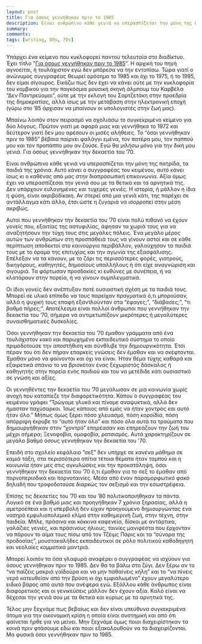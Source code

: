 ```yaml
---
layout: post
title: Για όσους γεννήθηκαν πριν το 1985
description: Είναι ανθρώπινο κάθε γενιά να υπερασπίζεται την μόνη της πατρίδα, τα παιδιά της χρόνια. Αυτό κάνει ο συγγραφέας του κειμένου, αυτό κάνει ίσως κι ο καθένας από μας στην διαπροσωπική επικοινωνία. Αξία όμως έχει να υπερασπίζεσαι την γενιά σου με τα θετικά και τα αρνητικά της. Δεν υπάρχουν ευλογημένες και τυχερές γενιές. Η ιστορία, ή μάλλον η ίδια η φύση, είναι ακριβοδίκαιη. Αν στερεί από μια γενιά κάτι, της παρέχει σε αντάλλαγμα κάτι άλλο, έτσι ώστε η ζυγαριά να ισορροπεί στην μέση ακριβώς.
summary: 
comments: 
tags: [writing, 80s, 70s]
---
```


Υπάρχει ένα κείμενο που κυκλοφορεί παντού τελευταία στο διαδίκτυο. Έχει τίτλο "<a href="http://www.gazzetta.gr/gnomes/article/311584-gia-osoys-gennithikan-prin-1985">Για όσους γεννήθηκαν πριν το 1985</a>". H αρχική του πηγή αγνοείται, ή τουλάχιστον εγώ δεν μπόρεσα να την εντοπίσω. Τώρα γιατί ο ανώνυμος συγγραφέας θεωρεί ορόσημο το 1985 και όχι το 1975, ή το 1995, δεν είμαι σίγουρος. Εικάζω πως δεν έχει να κάνει ούτε με την κυκλοφορία του κομβικού για την παγκόσμια μουσική σκηνή άλμπουμ του Καρβέλα “Δεν Παντρεύομαι”, ούτε με την εκλογή του Σαρτζετάκη στην προεδρία της δημοκρατίας, αλλά ίσως με την μετάβαση στην ηλεκτρονική εποχή (γύρω στο ’85 άρχισαν να μπαίνουν οι υπολογιστές στην ζωή μας).

Μπαίνω λοιπόν στον πειρασμό να σχολιάσω το συγκεκριμένο κείμενο για δύο λόγους. Πρώτον γιατί με αφορά μιας και γεννήθηκα το 1972 και δεύτερον γιατί δεν μου αρέσουν οι μισές αλήθειες. Το “όσοι γεννήθηκαν πριν το 1985” βέβαια παίρνει φαλάγγι εμένα, τον πατέρα μου, τον παππού μου και τον προπάππο μου αν ζούσε. Εγώ θα μιλήσω μόνο για την δική μου γενιά. Για όσους γεννήθηκαν την δεκαετία του ’70.

Είναι ανθρώπινο κάθε γενιά να υπερασπίζεται την μόνη της πατρίδα, τα παιδιά της χρόνια. Αυτό κάνει ο συγγραφέας του κειμένου, αυτό κάνει ίσως κι ο καθένας από μας στην διαπροσωπική επικοινωνία. Αξία όμως έχει να υπερασπίζεσαι την γενιά σου με τα θετικά και τα αρνητικά της. Δεν υπάρχουν ευλογημένες και τυχερές γενιές. Η ιστορία, ή μάλλον η ίδια η φύση, είναι ακριβοδίκαιη. Αν στερεί από μια γενιά κάτι, της παρέχει σε αντάλλαγμα κάτι άλλο, έτσι ώστε η ζυγαριά να ισορροπεί στην μέση ακριβώς.

Αυτοί που γεννήθηκαν την δεκαετία του ’70 είναι πολύ πιθανό να έχουν γονείς που, εξαιτίας της αστυφιλίας, άφησαν τα χωριά τους για να αναζητήσουν την τύχη τους στις μεγάλες πόλεις. Ένα μεγάλο μέρος αυτών των ανθρώπων στη προσπάθειά τους να γίνουν αστοί και σε κάθε περίπτωση αποδεκτοί στο καινούργιο περιβάλλον, γαλούχησαν τα παιδιά τους με το όραμα της επιτυχίας και την αγωνία της εξασφάλισης. Επέλεξαν να τα κάνουν, με το ζόρι τις περισσότερες φορές, γιατρούς, δικηγόρους, καθηγητές, δημοσίους υπαλλήλους ή ότι είχε αναγνώριση και σιγουριά. Τα φόρτωσαν προσδοκίες κι ευθύνες με συνέπεια, ή να κλατάρουν στην πορεία, ή να γίνουν συμπλεγματικά.

Οι ίδιοι γονείς δεν ανέπτυξαν ποτέ ουσιαστική σχέση με τα παιδιά τους. Μπορεί σε υλικό επίπεδο να τους παρείχαν πραγματικά ό,τι μπορούσαν, αλλά η ψυχική τους επαφή εξαντλούνταν στα “έφαγες;”, “διάβασες;”, “τι βαθμό πήρες;”. Αποτέλεσμα είναι πολλοί άνθρωποι που γεννήθηκαν την δεκαετία του ’70, σήμερα να αντιμετωπίζουν μικρότερες ή μεγαλύτερες συναισθηματικές δυσκολίες.

Όσοι γεννήθηκαν την δεκαετία του ’70 έμαθαν γράμματα από ένα τουλάχιστον κακό και παρωχημένο εκπαιδευτικό σύστημα το οποίο πριμοδοτούσε την αποστήθιση και σύνθλιβε την δημιουργικότητα. Έτσι πέραν του ότι δεν πήραν επαρκείς γνώσεις δεν έμαθαν και να σκέφτονται. Έμαθαν μόνο να φαίνονται και όχι να είναι. Ήταν θέμα τύχης καθαρά και εξαιρετικά σπάνιο το να βρισκόταν ένας ξεχωριστός δάσκαλος ή καθηγητής στην πορεία ενός παιδιού και του να μετέδιδε κάτι ουσιαστικό σε γνώση και αξίες.

Οι γεννηθέντες την δεκαετία του ’70 μεγάλωσαν σε μια κοινωνία χωρίς ανοχή που καταπίεζε την διαφορετικότητα. Κάπου ο συγγραφέας του κειμένου γράφει “Τρώγαμε γλυκά και πίναμε αναψυκτικά, αλλά δεν ήμασταν παχύσαρκοι. Ίσως κάποιος από εμάς να ήταν χοντρός και αυτό ήταν όλο.” Μήπως όμως ξέρει πόσο χλευασμό, πόση κοροϊδία, πόση απόρριψη έκρυβε το “αυτό ήταν όλο” και πόσο όλα αυτά τα τραύματα που δημιουργήθηκαν στον “χοντρό” επηρέασαν και επηρεάζουν την ζωή του μέχρι σήμερα; Ξενοφοβία, ομοφοβία, ρατσισμός. Αυτά χαρακτηρίζουν σε μεγάλο βαθμό όσους γεννήθηκαν την δεκαετία του '70.

Επειδή στο σχολείο κεφάλαιο “σεξ” δεν υπήρχε σε κανένα μάθημα σε καμιά τάξη, στα περισσότερα σπίτια τέτοια θέματα ήταν ταμπού και η κοινωνία ήταν μες στις αγκυλώσεις και την προκατάληψη, όσοι γεννήθηκαν την δεκαετία του ’70 ό,τι έμαθαν για το σεξ το έμαθαν από πορνοπεριοδικά και πορνοταινίες. Μέσα από έναν παραμορφωτικό φακό δηλαδή που τροφοδοτούσε διαρκώς τον σεξισμό και την εσωστρέφεια.

Επίσης τις δεκαετίες του ’70 και του ’80 πολιτικοποιήθηκαν τα πάντα. Λογικό σε ένα βαθμό μιας και προηγήθηκαν 7 χρόνια ξηρασίας, αλλά η αμετροέπεια και η υπερβολή δεν είχαν προηγούμενο δημιουργώντας ένα νοσηρό εμφυλιοπολεμικό κλίμα στην καθημερινή ζωή, στην τέχνη, στην παιδεία. Μπλε, πράσινα και κόκκινα καφενεία, δίσκοι με αντάρτικα, γαλάζιες γενιές, και πράσινους ήλιους, ταινίες μανιφέστα που έρχονταν να πάρουν το αίμα τους πίσω από τον Τζέιμς Πάρις και τα “σύνορα της προδοσίας”, μουστακαλήδες εκπαιδευτικοί σε ρόλο πολιτικού καθοδηγητή και νεολαίες κομματικά μαντριά.

Μπορεί λοιπόν τα όσα γλαφυρά αναφέρει ο συγγραφέας να ισχύουν για όσους γεννήθηκαν πριν το 1985. Δεν θα τα βάλω στο ζύγι. Δεν ξέρω αν το “να παίζεις μακριά γαϊδούρα και να μην παθαίνεις κήλη” και το “να πίνεις νερό κατευθείαν από την βρύση κι όχι εμφιαλωμένο” έχουν μεγαλύτερο ειδικό βάρος από αυτά που ανέφερα εγώ. Εξάλλου κάθε άνθρωπος είναι διαφορετικός και οι γενικεύσεις μάλλον δεν έχουν αξία. Καλό είναι να δέχεσαι την γενιά σου με τα θετικά και κυρίως με τα αρνητικά της.

Τέλος μην ξεχνάμε πως βεβαίως και δεν είναι υπεύθυνα συγκεκριμένα άτομα για την οικονομική κρίση η οποία είναι συστημική και από ότι φαίνεται ήρθε για να μείνει. Μην ξεχνάμε όμως ποιοι διαχειρίστηκαν τα κοινά πριν φτάσουμε εδώ και ποιοι εξακολουθούν να τα διαχειρίζονται. Μα φυσικά όσοι γεννήθηκαν πριν το 1985.